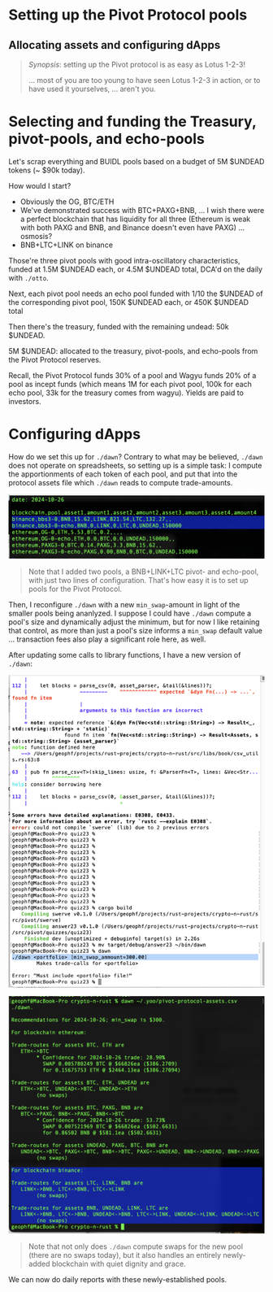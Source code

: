 # Setting up the Pivot Protocol pools

## Allocating assets and configuring dApps

> *Synopsis*: setting up the Pivot protocol is as easy as Lotus 1-2-3!
>
> ... most of you are too young to have seen Lotus 1-2-3 in action, or to have 
used it yourselves, ... aren't you.

# Selecting and funding the Treasury, pivot-pools, and echo-pools

Let's scrap everything and BUIDL pools based on a budget of 5M $UNDEAD tokens (~ $90k today).

How would I start?

* Obviously the OG, BTC/ETH
* We've demonstrated success with BTC+PAXG+BNB, ... I wish there were a perfect blockchain that has liquidity for all three (Ethereum is weak with both PAXG and BNB, and Binance doesn't even have PAXG) ... osmosis?
* BNB+LTC+LINK on binance

Those're three pivot pools with good intra-oscillatory characteristics, funded at 1.5M $UNDEAD each, or 4.5M $UNDEAD total, DCA'd on the daily with `./otto`.

Next, each pivot pool needs an echo pool funded with 1/10 the $UNDEAD of the corresponding pivot pool, 150K $UNDEAD each, or 450K $UNDEAD total

Then there's the treasury, funded with the remaining undead: 50k $UNDEAD.

5M $UNDEAD: allocated to the treasury, pivot-pools, and echo-pools from the Pivot Protocol reserves.

Recall, the Pivot Protocol funds 30% of a pool and Wagyu funds 20% of a pool as incept funds (which means 1M for each pivot pool, 100k for each echo pool, 33k for the treasury comes from wagyu). Yields are paid to investors.

# Configuring dApps

How do we set this up for `./dawn`? Contrary to what may be believed, `./dawn` does not operate on spreadsheets, so setting up is a simple task: I compute the apportionments of each token of each pool, and put that into the protocol assets file which `./dawn` reads to compute trade-amounts.

![Pool Assets configuration](imgs/pool-setup/01-pool-assets.png)

> Note that I added two pools, a BNB+LINK+LTC pivot- and echo-pool, with just
two lines of configuration. That's how easy it is to set up pools for the
Pivot Protocol.

Then, I reconfigure `./dawn` with a new `min_swap`-amount in light of the
smaller pools being ananlyzed. I suppose I could have `./dawn` compute a
pool's size and dynamically adjust the minimum, but for now I like retaining
that control, as more than just a pool's size informs a `min_swap` default
value ... transaction fees also play a significant role here, as well.

After updating some calls to library functions, I have a new version of 
`./dawn`:

![Updated `./dawn`](imgs/pool-setup/02a-dawn-update.png)

![`./dawn` with a new pool on a new blockchain](imgs/pool-setup/02b-new-pool.png)

> Note that not only does `./dawn` compute swaps for the new pool (there are 
no swaps today), but it also handles an entirely newly-added blockchain with
quiet dignity and grace.

We can now do daily reports with these newly-established pools.
